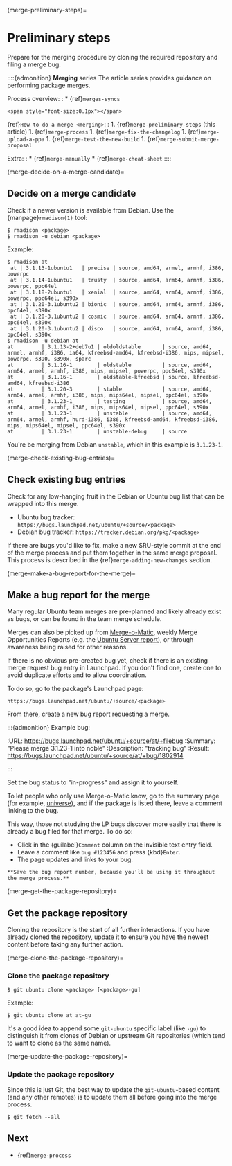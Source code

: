 (merge-preliminary-steps)=
# Preliminary steps

Prepare for the merging procedure by cloning the required repository and filing a merge bug.


::::{admonition} **Merging** series
The article series provides guidance on performing package merges.

Process overview:
:   * {ref}`merges-syncs`

```{raw} html
<span style="font-size:0.1px"></span>
```

{ref}`How to do a merge <merging>`:
:   1. {ref}`merge-preliminary-steps` (this article)
    1. {ref}`merge-process`
    1. {ref}`merge-fix-the-changelog`
    1. {ref}`merge-upload-a-ppa`
    1. {ref}`merge-test-the-new-build`
    1. {ref}`merge-submit-merge-proposal`

Extra:
:   * {ref}`merge-manually`
    * {ref}`merge-cheat-sheet`
::::


(merge-decide-on-a-merge-candidate)=
## Decide on a merge candidate

Check if a newer version is available from Debian. Use the {manpage}`rmadison(1)` tool:

```none
$ rmadison <package>
$ rmadison -u debian <package>
```

Example:

```none
$ rmadison at
 at | 3.1.13-1ubuntu1   | precise | source, amd64, armel, armhf, i386, powerpc
 at | 3.1.14-1ubuntu1   | trusty  | source, amd64, arm64, armhf, i386, powerpc, ppc64el
 at | 3.1.18-2ubuntu1   | xenial  | source, amd64, arm64, armhf, i386, powerpc, ppc64el, s390x
 at | 3.1.20-3.1ubuntu2 | bionic  | source, amd64, arm64, armhf, i386, ppc64el, s390x
 at | 3.1.20-3.1ubuntu2 | cosmic  | source, amd64, arm64, armhf, i386, ppc64el, s390x
 at | 3.1.20-3.1ubuntu2 | disco   | source, amd64, arm64, armhf, i386, ppc64el, s390x
$ rmadison -u debian at
at         | 3.1.13-2+deb7u1 | oldoldstable       | source, amd64, armel, armhf, i386, ia64, kfreebsd-amd64, kfreebsd-i386, mips, mipsel, powerpc, s390, s390x, sparc
at         | 3.1.16-1        | oldstable          | source, amd64, arm64, armel, armhf, i386, mips, mipsel, powerpc, ppc64el, s390x
at         | 3.1.16-1        | oldstable-kfreebsd | source, kfreebsd-amd64, kfreebsd-i386
at         | 3.1.20-3        | stable             | source, amd64, arm64, armel, armhf, i386, mips, mips64el, mipsel, ppc64el, s390x
at         | 3.1.23-1        | testing            | source, amd64, arm64, armel, armhf, i386, mips, mips64el, mipsel, ppc64el, s390x
at         | 3.1.23-1        | unstable           | source, amd64, arm64, armel, armhf, hurd-i386, i386, kfreebsd-amd64, kfreebsd-i386, mips, mips64el, mipsel, ppc64el, s390x
at         | 3.1.23-1        | unstable-debug     | source
```

You're be merging from Debian `unstable`, which in this example is `3.1.23-1`.


(merge-check-existing-bug-entries)=
## Check existing bug entries

Check for any low-hanging fruit in the Debian or Ubuntu bug list that can be wrapped into this merge.

* Ubuntu bug tracker: `https://bugs.launchpad.net/ubuntu/+source/<package>`
* Debian bug tracker: `https://tracker.debian.org/pkg/<package>`

If there are bugs you'd like to fix, make a new SRU-style commit at the end of the merge process and put them together in the same merge proposal. This process is described in the {ref}`merge-adding-new-changes` section.


(merge-make-a-bug-report-for-the-merge)=
## Make a bug report for the merge

Many regular Ubuntu team merges are pre-planned and likely already exist as bugs, or can be found in the team merge schedule.

Merges can also be picked up from [Merge-o-Matic](https://merges.ubuntu.com/main.html), weekly Merge Opportunities Reports (e.g. the [Ubuntu Server report](https://lists.ubuntu.com/archives/ubuntu-server/2024-June/010077.html)), or through awareness being raised for other reasons.

If there is no obvious pre-created bug yet, check if there is an existing merge request bug entry in Launchpad. If you don't find one, create one to avoid duplicate efforts and to allow coordination.

To do so, go to the package's Launchpad page:

`https://bugs.launchpad.net/ubuntu/+source/<package>`

From there, create a new bug report requesting a merge.

:::{admonition} Example bug:

:URL: https://bugs.launchpad.net/ubuntu/+source/at/+filebug
:Summary: "Please merge 3.1.23-1 into noble"
:Description: "tracking bug"
:Result: https://bugs.launchpad.net/ubuntu/+source/at/+bug/1802914

:::

Set the bug status to "in-progress" and assign it to yourself.

To let people who only use Merge-o-Matic know, go to the summary page (for example, [universe](https://merges.ubuntu.com/universe.html)), and if the package is listed there, leave a comment linking to the bug.

This way, those not studying the LP bugs discover more easily that there is already a bug filed for that merge. To do so:

* Click in the {guilabel}`Comment` column on the invisible text entry field.
* Leave a comment like `bug #123456` and press {kbd}`Enter`.
* The page updates and links to your bug.

```{important}
**Save the bug report number, because you'll be using it throughout the merge process.**
```


(merge-get-the-package-repository)=
## Get the package repository

Cloning the repository is the start of all further interactions. If you have already cloned the repository, update it to ensure you have the newest content before taking any further action.


(merge-clone-the-package-repository)=
### Clone the package repository

```none
$ git ubuntu clone <package> [<package>-gu]
```

Example:

```none
$ git ubuntu clone at at-gu
```

It's a good idea to append some `git-ubuntu` specific label (like `-gu`) to distinguish it from clones of Debian or upstream Git repositories (which tend to want to clone as the same name).


(merge-update-the-package-repository)=
### Update the package repository

Since this is just Git, the best way to update the `git-ubuntu`-based content (and any other remotes) is to update them all before going into the merge process.

```none
$ git fetch --all
```


## Next

* {ref}`merge-process`
